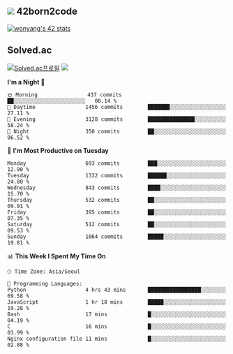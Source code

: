 
## <img src="https://img.shields.io/badge/-000000?style=flat&logo=42&logoColor=white"> 42born2code
<!--[![wonyang's 42 stats](https://badge42.vercel.app/api/v2/cl5nhe5b6007809kydha7ht42/stats?cursusId=21&coalitionId=88)](https://profile.intra.42.fr/users/wonyang)-->

[![wonyang's 42 stats](https://badge.mediaplus.ma/starryblue/wonyang?1337Badge=off&UM6P=off)](https://github.com/oakoudad/badge42)

## Solved.ac
[![Solved.ac프로필](http://mazassumnida.wtf/api/v2/generate_badge?boj=bennyws)](https://solved.ac/bennyws)
<a href="https://solved.ac/bennyws"><img src="http://mazandi.herokuapp.com/api?handle=bennyws&theme=cold"/></a>

<!--START_SECTION:waka-->
**I'm a Night 🦉** 

```text
🌞 Morning                437 commits         ██░░░░░░░░░░░░░░░░░░░░░░░   08.14 % 
🌆 Daytime                1456 commits        ███████░░░░░░░░░░░░░░░░░░   27.11 % 
🌃 Evening                3128 commits        ███████████████░░░░░░░░░░   58.24 % 
🌙 Night                  350 commits         ██░░░░░░░░░░░░░░░░░░░░░░░   06.52 % 
```
📅 **I'm Most Productive on Tuesday** 

```text
Monday                   693 commits         ███░░░░░░░░░░░░░░░░░░░░░░   12.90 % 
Tuesday                  1332 commits        ██████░░░░░░░░░░░░░░░░░░░   24.80 % 
Wednesday                843 commits         ████░░░░░░░░░░░░░░░░░░░░░   15.70 % 
Thursday                 532 commits         ██░░░░░░░░░░░░░░░░░░░░░░░   09.91 % 
Friday                   395 commits         ██░░░░░░░░░░░░░░░░░░░░░░░   07.35 % 
Saturday                 512 commits         ██░░░░░░░░░░░░░░░░░░░░░░░   09.53 % 
Sunday                   1064 commits        █████░░░░░░░░░░░░░░░░░░░░   19.81 % 
```


📊 **This Week I Spent My Time On** 

```text
🕑︎ Time Zone: Asia/Seoul

💬 Programming Languages: 
Python                   4 hrs 43 mins       █████████████████░░░░░░░░   69.58 % 
JavaScript               1 hr 18 mins        █████░░░░░░░░░░░░░░░░░░░░   19.28 % 
Bash                     17 mins             █░░░░░░░░░░░░░░░░░░░░░░░░   04.19 % 
C                        16 mins             █░░░░░░░░░░░░░░░░░░░░░░░░   03.99 % 
Nginx configuration file 11 mins             █░░░░░░░░░░░░░░░░░░░░░░░░   02.88 % 
```


<!--END_SECTION:waka-->
